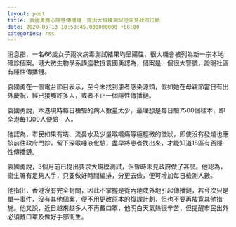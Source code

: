 ```yaml
---
layout: post
title: 袁國勇擔心隱性傳播鏈　提出大規模測試但未見政府行動
date: 2020-05-13 10:58:45.000000000 +08:00
categories: rss
---
```


消息指，一名66歲女子兩次病毒測試結果均呈陽性，很大機會被列為新一宗本地確診個案。港大微生物學系講座教授袁國勇認為，個案是一個很大警號，證明社區有隱性傳播鏈。

袁國勇在一個電台節目表示，至今未找到患者感染源頭，假如她在母親節當日有出外慶祝，經已接觸許多人，或者不止一個隱性傳播鏈。

袁國勇說，本港現時每日檢驗的病人數量太少，最理想是每日驗7500個樣本，即全港每1000人便驗一人。

他認為，市民如果有咳、流鼻水及少量喉嚨痛等極輕微的徵狀，即使沒有發燒也應該前往政府門診，留下深喉唾液化驗，盡早將患者找出來，才能知道18區有否隱性傳播鏈。

袁國勇說，3個月前已提出要求大規模測試，但暫時未見政府做了甚麼。他認為，衞生署有足夠人手，只要做好時間編排，分更去做，便可增加每日檢測人數。

他指出，香港沒有完全封關，因此不掌握是從內地或外地引起傳播鏈，若今次只是單一事件，沒有其他個案，便不用更改原本的復課計劃，但也不要再放寛其他措施。他又說，近日越來越多人不再戴口罩，他明白天氣熱很辛苦，但提醒市民出外必須戴口罩及做好手部衞生。
